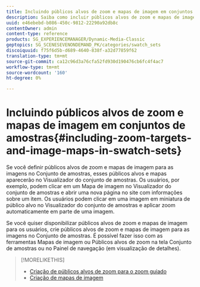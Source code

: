 ```yaml
---
title: Incluindo públicos alvos de zoom e mapas de imagem em conjuntos de amostras
description: Saiba como incluir públicos alvos de zoom e mapas de imagem em Conjuntos de amostras.
uuid: e46ebebd-b086-450c-9812-22290a92db8c
contentOwner: admin
content-type: reference
products: SG_EXPERIENCEMANAGER/Dynamic-Media-Classic
geptopics: SG_SCENESEVENONDEMAND_PK/categories/swatch_sets
discoiquuid: f75f6d5b-d689-4640-838f-a32d77859f62
translation-type: tm+mt
source-git-commit: ca12c96d3a76cfa52fd930d190476cb6fc4f4ac7
workflow-type: tm+mt
source-wordcount: '160'
ht-degree: 0%

---
```



# Incluindo públicos alvos de zoom e mapas de imagem em conjuntos de amostras{#including-zoom-targets-and-image-maps-in-swatch-sets}

Se você definir públicos alvos de zoom e mapas de imagem para as imagens no Conjunto de amostras, esses públicos alvos e mapas aparecerão no Visualizador do conjunto de amostras. Os usuários, por exemplo, podem clicar em um Mapa de imagem no Visualizador do conjunto de amostras e abrir uma nova página no site com informações sobre um item. Os usuários podem clicar em uma imagem em miniatura de público alvo no Visualizador do conjunto de amostras e aplicar zoom automaticamente em parte de uma imagem.

Se você quiser disponibilizar públicos alvos de zoom e mapas de imagem para os usuários, crie públicos alvos de zoom e mapas de imagem para as imagens no Conjunto de amostras. É possível fazer isso com as ferramentas Mapas de imagem ou Públicos alvos de zoom na tela Conjunto de amostras ou no Painel de navegação (em visualização de detalhes).

>[!MORELIKETHIS]
>
>* [Criação de públicos alvos de zoom para o zoom guiado](creating-zoom-targets-guided-zoom.md#creating_zoom_targets_for_guided_zoom)
>* [Criação de mapas de imagem](creating-image-maps.md#creating_image_maps)

